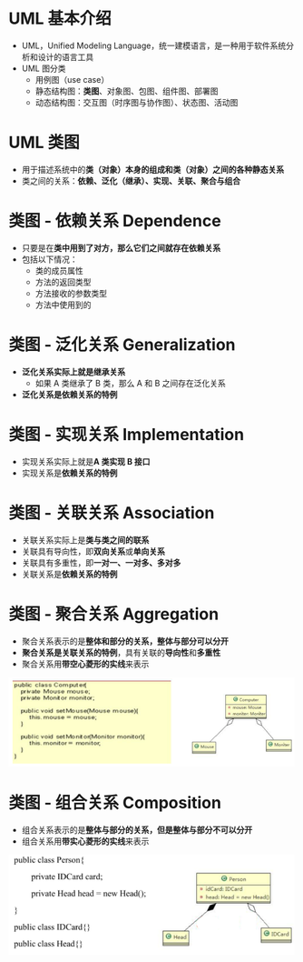 # UML 基本介绍

- UML，Unified Modeling Language，统一建模语言，是一种用于软件系统分析和设计的语言工具
- UML 图分类
  - 用例图（use case）
  - 静态结构图：**类图**、对象图、包图、组件图、部署图
  - 动态结构图：交互图（时序图与协作图）、状态图、活动图

# UML 类图

- 用于描述系统中的**类（对象）本身的组成和类（对象）之间的各种静态关系**
- 类之间的关系：**依赖、泛化（继承）、实现、关联、聚合与组合**

# 类图 - 依赖关系 Dependence

- 只要是在**类中用到了对方，那么它们之间就存在依赖关系**
- 包括以下情况：
  - 类的成员属性
  - 方法的返回类型
  - 方法接收的参数类型
  - 方法中使用到的

# 类图 - 泛化关系 Generalization

- **泛化关系实际上就是继承关系**
  - 如果 A 类继承了 B 类，那么 A 和 B 之间存在泛化关系
- **泛化关系是依赖关系的特例**

# 类图 - 实现关系 Implementation

- 实现关系实际上就是**A 类实现 B 接口**
- 实现关系是**依赖关系的特例**

# 类图 - 关联关系 Association

- 关联关系实际上是**类与类之间的联系**
- 关联具有导向性，即**双向关系**或**单向关系**
- 关联具有多重性，即**一对一、一对多、多对多**
- 关联关系是**依赖关系的特例**

# 类图 - 聚合关系 Aggregation

- 聚合关系表示的是**整体和部分的关系，整体与部分可以分开**
- **聚合关系是关联关系的特例**，具有关联的**导向性**和**多重性**
- 聚合关系用**带空心菱形的实线**来表示

![聚合关系](pics/image-20210922210354082.png)

# 类图 - 组合关系 Composition

- 组合关系表示的是**整体与部分的关系，但是整体与部分不可以分开**
- 组合关系用**带实心菱形的实线**来表示

![组合关系](pics/image-20210922210742729.png)